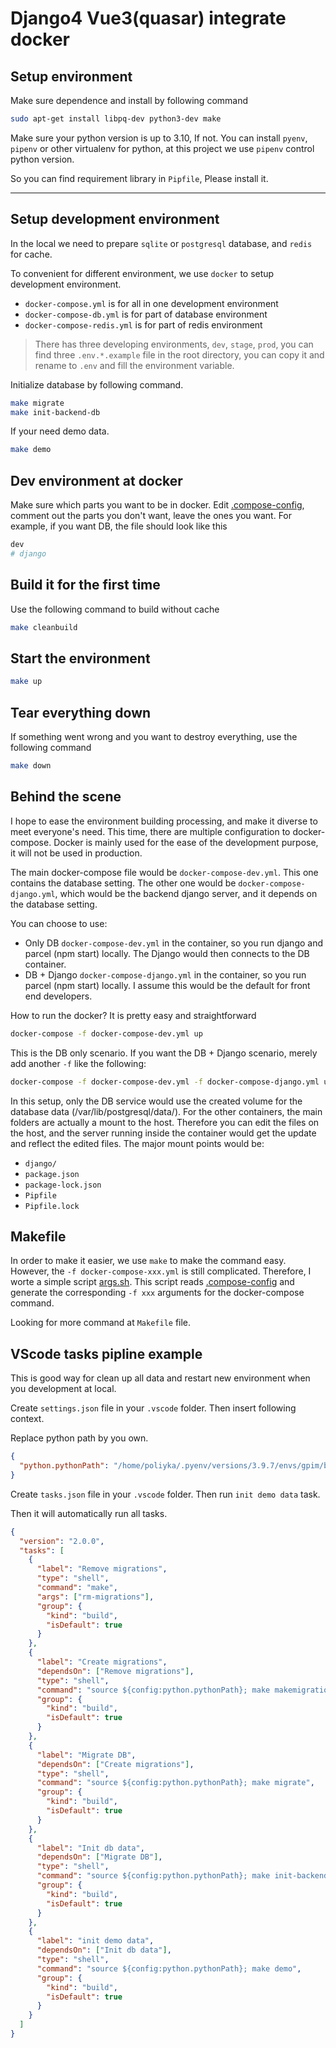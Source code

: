 # Django4 Vue3(quasar) integrate docker

## Setup environment

Make sure dependence and install by following command

```sh
sudo apt-get install libpq-dev python3-dev make
```

Make sure your python version is up to 3.10, If not. You can install `pyenv`, `pipenv` or other virtualenv for python, at this project we use `pipenv` control python version.

So you can find requirement library in `Pipfile`, Please install it.

---

## Setup development environment

In the local we need to prepare `sqlite` or `postgresql` database, and `redis` for cache.

To convenient for different environment, we use `docker` to setup development environment.

- `docker-compose.yml` is for all in one development environment
- `docker-compose-db.yml` is for part of database environment
- `docker-compose-redis.yml` is for part of redis environment

> There has three developing environments, `dev`, `stage`, `prod`, you can find three `.env.*.example` file in the root directory, you can copy it and rename to `.env` and fill the environment variable.

Initialize database by following command.

```sh
make migrate
make init-backend-db
```

If your need demo data.

```sh
make demo
```

## Dev environment at docker

Make sure which parts you want to be in docker. Edit [.compose-config](.compose-config), comment out the parts you don't want, leave the ones you want. For example, if you want DB, the file should look like this

```sh
dev
# django
```

## Build it for the first time

Use the following command to build without cache

```sh
make cleanbuild
```

## Start the environment

```sh
make up
```

## Tear everything down

If something went wrong and you want to destroy everything, use the following command

```sh
make down
```

## Behind the scene

I hope to ease the environment building processing, and make it diverse to meet everyone's need. This time, there are multiple configuration to docker-compose. Docker is mainly used for the ease of the development purpose, it will not be used in production.

The main docker-compose file would be `docker-compose-dev.yml`. This one contains the database setting. The other one would be `docker-compose-django.yml`, which would be the backend django server, and it depends on the database setting.

You can choose to use:

- Only DB `docker-compose-dev.yml` in the container, so you run django and parcel (npm start) locally. The Django would then connects to the DB container.
- DB + Django `docker-compose-django.yml` in the container, so you run parcel (npm start) locally. I assume this would be the default for front end developers.

How to run the docker? It is pretty easy and straightforward

```sh
docker-compose -f docker-compose-dev.yml up
```

This is the DB only scenario. If you want the DB + Django scenario, merely add another `-f` like the following:

```sh
docker-compose -f docker-compose-dev.yml -f docker-compose-django.yml up
```

In this setup, only the DB service would use the created volume for the database data (/var/lib/postgresql/data/). For the other containers, the main folders are actually a mount to the host. Therefore you can edit the files on the host, and the server running inside the container would get the update and reflect the edited files. The major mount points would be:

- `django/`
- `package.json`
- `package-lock.json`
- `Pipfile`
- `Pipfile.lock`

## Makefile

In order to make it easier, we use `make` to make the command easy. However, the `-f docker-compose-xxx.yml` is still complicated. Therefore, I worte a simple script [args.sh](args.sh). This script reads [.compose-config](.compose-config) and generate the corresponding `-f xxx` arguments for the docker-compose command.

Looking for more command at `Makefile` file.

## VScode tasks pipline example

This is good way for clean up all data and restart new environment when you development at local.

Create `settings.json` file in your `.vscode` folder. Then insert following context.

Replace python path by you own.

```json
{
  "python.pythonPath": "/home/poliyka/.pyenv/versions/3.9.7/envs/gpim/bin/activate"
}
```

Create `tasks.json` file in your `.vscode` folder. Then run `init demo data` task.

Then it will automatically run all tasks.

```json
{
  "version": "2.0.0",
  "tasks": [
    {
      "label": "Remove migrations",
      "type": "shell",
      "command": "make",
      "args": ["rm-migrations"],
      "group": {
        "kind": "build",
        "isDefault": true
      }
    },
    {
      "label": "Create migrations",
      "dependsOn": ["Remove migrations"],
      "type": "shell",
      "command": "source ${config:python.pythonPath}; make makemigrations",
      "group": {
        "kind": "build",
        "isDefault": true
      }
    },
    {
      "label": "Migrate DB",
      "dependsOn": ["Create migrations"],
      "type": "shell",
      "command": "source ${config:python.pythonPath}; make migrate",
      "group": {
        "kind": "build",
        "isDefault": true
      }
    },
    {
      "label": "Init db data",
      "dependsOn": ["Migrate DB"],
      "type": "shell",
      "command": "source ${config:python.pythonPath}; make init-backend-db",
      "group": {
        "kind": "build",
        "isDefault": true
      }
    },
    {
      "label": "init demo data",
      "dependsOn": ["Init db data"],
      "type": "shell",
      "command": "source ${config:python.pythonPath}; make demo",
      "group": {
        "kind": "build",
        "isDefault": true
      }
    }
  ]
}
```
